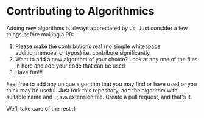 # Contributing to Algorithmics

Adding new algorithms is always appreciated by us. Just consider a few things before making a PR:

1. Please make the contributions real (no simple whitespace addition/removal or typos) i.e. contribute significantly
2. Want to add a new algorithm of your choice? Look at any one of the files in here and add your code that can be used
4. Have fun!!!

Feel free to add any unique algorithm that you may find or have used or you think may be useful. Just fork this repository, add the algorithm with suitable name and `.java` extension file. Create a pull request, and that's it.

We'll take care of the rest :)

